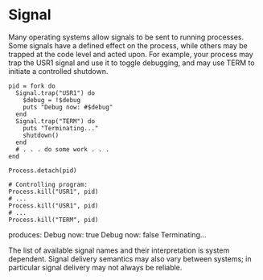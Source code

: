 # Signal

Many operating systems allow signals to be sent to running processes. Some
signals have a defined effect on the process, while others may be trapped at
the code level and acted upon. For example, your process may trap the USR1
signal and use it to toggle debugging, and may use TERM to initiate a
controlled shutdown.

    pid = fork do
      Signal.trap("USR1") do
        $debug = !$debug
        puts "Debug now: #$debug"
      end
      Signal.trap("TERM") do
        puts "Terminating..."
        shutdown()
      end
      # . . . do some work . . .
    end

    Process.detach(pid)

    # Controlling program:
    Process.kill("USR1", pid)
    # ...
    Process.kill("USR1", pid)
    # ...
    Process.kill("TERM", pid)

produces:
     Debug now: true
     Debug now: false
    Terminating...

The list of available signal names and their interpretation is system
dependent. Signal delivery semantics may also vary between systems; in
particular signal delivery may not always be reliable.

